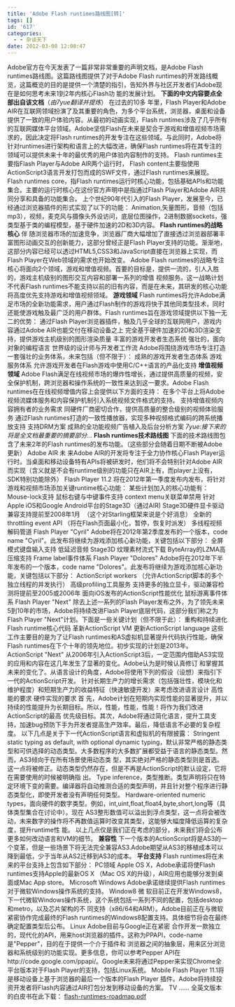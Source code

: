 ```yaml
---
title: 'Adobe Flash runtimes路线图[转]'
tags: []
id: '617'
categories:
  - - 杂谈天下
date: 2012-03-08 12:08:47
---
```


Adobe官方在今天发表了一篇非常非常重要的声明文档，是Adobe Flash runtimes路线图。这篇路线图提供了对于Adobe Flash runtimes的开发路线概览，这篇概览的目的是提供一个清楚的指引，告知外界与社区开发者们Adobe现在是如何思考未来1到2年内核心Flash功 能的发展计划。 **下面的中文内容要点全部出自该文档**（_由7yue翻译并提炼_） 在过去的10多 年里，Flash Player和Adobe AIR在互联网领域扮演了及其重要的角色，为多个平台系统，浏览器，桌面和设备提供了一致的用户体验内容。从最初的动画实现，Flash runtimes涉及了几乎所有的互联网媒体平台领域。Adobe坚信Flash在未来是契合于游戏和增值视频市场需求的，因此决定将Flash runtimes的开发专注在这些领域。与此同时，Adobe将针对runtimes进行架构和语言上的大幅改进，确保Flash runtimes将在其专注的领域可以提供未来十年的最优秀的用户体验内容制作的支持。 Flash runtimes主要指Flash Player与Adobe AIR两个运行时， Flash content主要指使用ActionScript3语言开发打包而成的SWF文件，通过Flash runtimes来展现。 Flash runtimes core，指Flash runtimes运行时核心功能，包括基础APIs和功能集合。主要的运行时核心在这份官方声明中是指通过Flash Player和Adobe AIR共同分享和具备的功能集合。 上个世纪90年代引入的Flash Player，发展至今，已经通过浏览器插件的形式实现了以下的功能： Animation,矢量图形，音频（包括mp3），视频，麦克风与摄像头外设访问，底层位图操作，2进制数据sockets，强类型基于类的编程模型，基于硬件加速的2D和3D内容。 **Flash runtimes的战略核心** 伴 随浏览器市场的加速竞争，浏览器厂商大幅增加了直接透过浏览器部署丰富图形动画交互的创新能力，这部分曾经正是Flash Player支持的功能。渐渐地，这部分内容已经可以透过HTML5,CSS3和JavaScript直接在浏览器上实现，而Flash Player在Web领域的需求也开始改变。 Adobe Flash runtimes的战略专注核心将面向2个领域，游戏和增值视频。首要的目标是，提供一流的，引人入胜的，游戏主机级别的图形交互内容和部署一系列的增值 视频服务。这一战略计划不代表Flash runtimes不能支持以前的旧有内容，而是在未来，其研发的核心功能将高度优先支持游戏和增值视频领域。 **游戏领域** Flash runtimes将允许Adobe满足市场的全新功能需求，用户通过Flash制作的游戏将快于其他同类型技术，同时还能使游戏触及最广泛的用户群体。Flash runtimes旨在游戏领域提供以下独一无二的优势： 通过Flash Player浏览器插件，触及几乎全球的互联网用户，游戏内容通过Adobe AIR也能交付在移动设备之上 完全基于硬件加速的2D和3D渲染支持，提供游戏主机级别的图形渲染质量 丰富的游戏开发者生态系统 强壮的，面向对象的编程语言 世界级的设计师与开发者工作流 Adobe将围绕游戏市场专注打造一套强壮的业务体系，未来包括（但不限于）： 成熟的游戏开发者生态体系 游戏服务体系 允许游戏开发者在Flash游戏中使用C/C++语言的产品化支持 **增值视频领域** Adobe Flash满足在线视频市场的爆炸性增长，通过提供高质量的视频，安全保护机制，跨浏览器和操作系统的一致性来达到这一要求。Adobe Flash runtimes在在线视频增值内容上会提供以下方面的支持： 在多个平台上将Adobe视频流媒体服务和内容保护机制引入系统视频文件格式的支持。 支持增值视频内容拥有者的业务需求 同硬件厂商密切合作，提供高质量的整合级别的视频体验服务 通过Flash runtimes打造的一致性播放器，实现多种视频格式编码的跨系统播放支持 支持DRM方案 成熟的全功能视频广告植入及后台分析方案 _7yue:接下来的将是全文档最重要的摘要部分..._ **Flash runtimes技术路线图** 下面的技术路线图包含了未来2年的Flash runtimes的发布功能。（这些部分会随着日期不断被Adobe更新） Adobe AIR 未 来Adobe AIR的开发将专注于全力协作核心Flash Player运行时。当桌面和移动设备特有APIs将被研发时，他们将不会特别针对Adobe AIR而实现（含义就是不会有runtime级别的功能只在AIR上有，而player上没有，SDK特别功能除外） Flash Player 11.2 将在2012年第一季度发布内发布，将针对游戏和视频市场添加关键runtime核心功能： 某些计划加入的核心功能有： Mouse-lock支持 鼠标右键与中键事件支持 context menu关联菜单禁用 针对Apple iOS和Google Android平台的Stage3D（通过AIR) Stage3D硬件显卡驱动兼容支持提前至2008年1月  （这个对Starling框架来说是个好消息） 全新的throttling event API （将在Flash页面最小化，暂停，恢复时派发） 多线程视频解码管道 Flash Player "Cyril" Adobe将在2012年第2季度发布的一个版本，code name "Cyril"。此发布将继续为游戏添加核心新功能，关键包括以下部分： 全屏模式键盘输入支持 低延迟音频 Stage3D 纹理素材流式下载 ByteArray的LZMA高压缩支持 Frame label事件体系 Flash Player "Dolores" Adobe将在2012年下半年发布的一个版本，code name "Dolores"。此发布将继续为游戏添加核心新功能，关键包括以下部分： ActionScript workers （允许ActionScript脚本的多个独立线程的并发执行） 高级profiling工具服务 支持更多的独立显卡，驱动兼容检测将提前至2005或2006年 面向iOS发布的ActionScript性能优化 鼠标游离事件体系 Flash Player "Next" 除去上述一系列的Flash Player发布之外，为了领先未来5到10年的市场，Adobe将持续改进Flash Player底层代码，这部分我们称之为Flash Player "Next"计划。下面是一些关键计划（但不限于此）： 重构和持续进化Flash runtime核心代码 革新ActionScript VM 更新ActionScript language 这些工作主要目的是为了让Flash runtimes和AS虚拟机显著提升代码执行性能，确保Flash runtimes在下个十年的领先地位。初步实现的计划是2013年。 ActionScript "Next" 从2006年引入ActionScript3后，一定范围内借助AS3实现的应用和内容在这几年发生了显著的变化。Adobe认为是时候认真修订 和掌握其未来的变化了。从语言设计的角度，Adobe将使用下列的假设（设想）来指引下一代的ActionScript开发。 针对长期生产力的增长需求（包括强壮性，模块化和维护程度）和短期生产力的收益特征（快速敏捷开发）来考虑改进语言设计 高性能的要求 硬件实现的要求 首 先，Adobe计划在短期内实现性能的显著提升，并以持续的性能提升为长期目标。所以，性能，性能，性能！将作为我们改进ActionScript的最高 优先级目标。其次，Adobe将通过简化语言，提升工具支持，加速bug预防下手为开发者提高生产效率。最后，降低语言不必要的复杂程度。 以下几点是关于下一代ActionScript语言和虚拟机的有限披露： Stringent static typing as default, with optional dynamic typing，默认非常严格的静态类型和可供选择的动态类型。大多数程序的大多数扩展都受益于语言的静态类型。然而，AS3倾向于在所有场景使用动态类 型，其实绝对严格的静态类型则是首选。这一点将被修正。动态类型仍然存在，但是不再是ActionScript的默认设定，它将在需要使用的时候被明确指 出。 Type inference，类型推断。类型声明将只在特定环境下变的需要。编译器将自动推测合适的类型声明，并且针对整个程序进行静态类型化，即使开发者没有声明任何类型。 Hardware-oriented numeric types，面向硬件的数字类型。例如，int,uint,float,float4,byte,short,long等（具体类型集合在讨论中）。现在 AS3整形数值可以溢出到浮点类型，这一点将会被改动，未来数字的操作将不再数值运算时改变其类型，这能够大幅度降低运算的复杂度，提升runtime性 能。 以上几点仅是我们正在考虑的部分，未来我们将会公布更多如何改动语言和VM的细节。 **兼容性** 下一个版本的ActionScript将是AS3的一个变革，但是一些场景下将无法完全兼容AS3.Adobe期望从AS3的移植成本可以降到最低，少于当年从AS2迁移到AS3的成本。 **平台支持** Flash runtimes将在未来的平台支持上包含如下部分： PC领域 Apple OS X，Adobe承诺将使Flash runtimes支持Apple的最新OS X （Mac OS X的升级），AIR应用也能够分发到桌面或Mac App store。 Microsoft Windows Adobe承诺继续提供Flash runtimes对于微软Windows操作系统的支持。 Window8 微 软目前正在开发Windows8，下一代微软Windows操作系统，这个系统包括一系列不同的配置，包括desktop和metro，以及芯片架构的不 同支持（x86/64和ARM）。Adobe目前正在与微软紧密协作完成最终的Flash runtimes的Windows8配置支持。具体细节将会在最终确定配置类型后公布。 Linux Adobe目前与Google正在紧密 合作开发一款独立的，现代化的API，用来host浏览器的插件。这称为PPAPI，code-name是"Pepper"，目的在于提供一个介于插件和 浏览器之间的抽象层，用来区分浏览器和系统级别的功能实现。更多信息，你可以参考Pepper API在http://code.google.com/ppapi/。Google未来将通过Pepper来实现Chrome全平台版本对于Flash Player的支持，包括Linux系统。 Mobile Flash Player 11.1将是移动设备上基于浏览器的最后一个版本的Flash Player 插件。Adobe将持续投资开发者将Flash内容通过AIR打包分发到移动设备的方案。 TV ...... 全英文版本的白皮书在此下载： [flash-runtimes-roadmap.pdf](http://www.7yue.com/upload/flash-runtimes-roadmap.pdf)